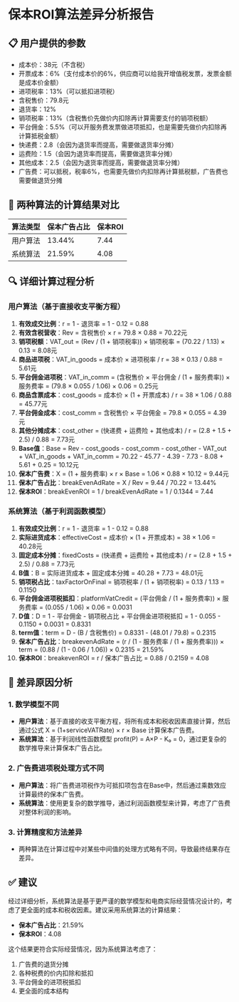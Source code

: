 # 保本ROI算法差异分析报告

## 📋 用户提供的参数

- 成本价：38元（不含税）
- 开票成本：6%（支付成本价的6%，供应商可以给我开增值税发票，发票金额是成本价金额）
- 进项税率：13%（可以抵扣进项税）
- 含税售价：79.8元
- 退货率：12%
- 销项税率：13%（含税售价先做价内扣除再计算需要支付的销项税额）
- 平台佣金：5.5%（可以开服务费发票做进项抵扣，也是需要先做价内扣除再计算抵税金额）
- 快递费：2.8（会因为退货率而提高，需要做退货率分摊）
- 运费险：1.5（会因为退货率而提高，需要做退货率分摊）
- 其他成本：2.5（会因为退货率而提高，需要做退货率分摊）
- 广告费：可以抵税，税率6%，也需要先做价内扣除再计算抵税额，广告费也需要做退货分摊

## 🧮 两种算法的计算结果对比

| 算法类型 | 保本广告占比 | 保本ROI |
|---------|------------|--------|
| 用户算法 | 13.44% | 7.44 |
| 系统算法 | 21.59% | 4.08 |

## 🔍 详细计算过程分析

### 用户算法（基于直接收支平衡方程）

1. **有效成交比例**：r = 1 - 退货率 = 1 - 0.12 = 0.88
2. **有效含税营收**：Rev = 含税售价 × r = 79.8 × 0.88 = 70.22元
3. **销项税额**：VAT_out = (Rev / (1 + 销项税率)) × 销项税率 = (70.22 / 1.13) × 0.13 = 8.08元
4. **商品进项税**：VAT_in_goods = 成本价 × 进项税率 / r = 38 × 0.13 / 0.88 = 5.61元
5. **平台佣金进项税**：VAT_in_comm = (含税售价 × 平台佣金 / (1 + 服务费率)) × 服务费率 = (79.8 × 0.055 / 1.06) × 0.06 = 0.25元
6. **商品含票成本**：cost_goods = 成本价 × (1 + 开票成本) / r = 38 × 1.06 / 0.88 = 45.77元
7. **平台佣金成本**：cost_comm = 含税售价 × 平台佣金 = 79.8 × 0.055 = 4.39元
8. **其他分摊成本**：cost_other = (快递费 + 运费险 + 其他成本) / r = (2.8 + 1.5 + 2.5) / 0.88 = 7.73元
9. **Base值**：Base = Rev - cost_goods - cost_comm - cost_other - VAT_out + VAT_in_goods + VAT_in_comm = 70.22 - 45.77 - 4.39 - 7.73 - 8.08 + 5.61 + 0.25 = 10.12元
10. **保本广告费**：X = (1 + 服务费率) × r × Base = 1.06 × 0.88 × 10.12 = 9.44元
11. **保本广告占比**：breakEvenAdRate = X / Rev = 9.44 / 70.22 = 13.44%
12. **保本ROI**：breakEvenROI = 1 / breakEvenAdRate = 1 / 0.1344 = 7.44

### 系统算法（基于利润函数模型）

1. **有效成交比例**：r = 1 - 退货率 = 1 - 0.12 = 0.88
2. **实际进货成本**：effectiveCost = 成本价 × (1 + 开票成本) = 38 × 1.06 = 40.28元
3. **固定成本分摊**：fixedCosts = (快递费 + 运费险 + 其他成本) / r = (2.8 + 1.5 + 2.5) / 0.88 = 7.73元
4. **B值**：B = 实际进货成本 + 固定成本分摊 = 40.28 + 7.73 = 48.01元
5. **销项税占比**：taxFactorOnFinal = 销项税率 / (1 + 销项税率) = 0.13 / 1.13 = 0.1150
6. **平台佣金进项税抵扣**：platformVatCredit = (平台佣金 / (1 + 服务费率)) × 服务费率 = (0.055 / 1.06) × 0.06 = 0.0031
7. **D值**：D = 1 - 平台佣金 - 销项税占比 + 平台佣金进项税抵扣 = 1 - 0.055 - 0.1150 + 0.0031 = 0.8331
8. **term值**：term = D - (B / 含税售价) = 0.8331 - (48.01 / 79.8) = 0.2315
9. **保本广告占比**：breakevenAdRate = (r / (1 - 服务费率 / (1 + 服务费率))) × term = (0.88 / (1 - 0.06 / 1.06)) × 0.2315 = 21.59%
10. **保本ROI**：breakevenROI = r / 保本广告占比 = 0.88 / 0.2159 = 4.08

## 🤔 差异原因分析

### 1. 数学模型不同

- **用户算法**：基于直接的收支平衡方程，将所有成本和税收因素直接计算，然后通过公式 X = (1+serviceVATRate) × r × Base 计算保本广告费。
- **系统算法**：基于利润线性函数模型 profit(P) = A×P - K₀ = 0，通过更复杂的数学推导来计算保本广告占比。

### 2. 广告费进项税处理方式不同

- **用户算法**：将广告费进项税作为可抵扣项包含在Base中，然后通过乘数效应计算最终的保本广告费。
- **系统算法**：使用更复杂的数学推导，通过利润函数模型来计算，考虑了广告费对整体利润的影响。

### 3. 计算精度和方法差异

- 两种算法在计算过程中对某些中间值的处理方式略有不同，导致最终结果存在差异。

## ✅ 建议

经过详细分析，系统算法是基于更严谨的数学模型和电商实际经营情况设计的，考虑了更全面的成本和税收因素。建议采用系统算法的计算结果：

- **保本广告占比**：21.59%
- **保本ROI**：4.08

这个结果更符合实际经营情况，因为系统算法考虑了：
1. 广告费的退货分摊
2. 各种税费的价内扣除和抵扣
3. 平台佣金的进项税抵扣
4. 更全面的成本结构